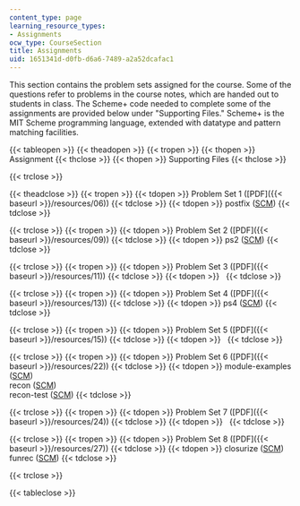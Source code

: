 ```yaml
---
content_type: page
learning_resource_types:
- Assignments
ocw_type: CourseSection
title: Assignments
uid: 1651341d-d0fb-d6a6-7489-a2a52dcafac1
---
```


This section contains the problem sets assigned for the course. Some of the questions refer to problems in the course notes, which are handed out to students in class. The Scheme+ code needed to complete some of the assignments are provided below under "Supporting Files." Scheme+ is the MIT Scheme programming language, extended with datatype and pattern matching facilities.

{{< tableopen >}}
{{< theadopen >}}
{{< tropen >}}
{{< thopen >}}
Assignment
{{< thclose >}}
{{< thopen >}}
Supporting Files
{{< thclose >}}

{{< trclose >}}

{{< theadclose >}}
{{< tropen >}}
{{< tdopen >}}
Problem Set 1 ([PDF]({{< baseurl >}}/resources/06))
{{< tdclose >}}
{{< tdopen >}}
postfix ([SCM](./resolveuid/d0654618b2d8c9c73c2854050579e1e2))
{{< tdclose >}}

{{< trclose >}}
{{< tropen >}}
{{< tdopen >}}
Problem Set 2 ([PDF]({{< baseurl >}}/resources/09))
{{< tdclose >}}
{{< tdopen >}}
ps2 ([SCM](./resolveuid/aaf2b214dbe20190415f8e39a564e838))
{{< tdclose >}}

{{< trclose >}}
{{< tropen >}}
{{< tdopen >}}
Problem Set 3 ([PDF]({{< baseurl >}}/resources/11))
{{< tdclose >}}
{{< tdopen >}}
 
{{< tdclose >}}

{{< trclose >}}
{{< tropen >}}
{{< tdopen >}}
Problem Set 4 ([PDF]({{< baseurl >}}/resources/13))
{{< tdclose >}}
{{< tdopen >}}
ps4 ([SCM](./resolveuid/01d6ada8f4448b96c4570fea8d19fc68))
{{< tdclose >}}

{{< trclose >}}
{{< tropen >}}
{{< tdopen >}}
Problem Set 5 ([PDF]({{< baseurl >}}/resources/15))
{{< tdclose >}}
{{< tdopen >}}
 
{{< tdclose >}}

{{< trclose >}}
{{< tropen >}}
{{< tdopen >}}
Problem Set 6 ([PDF]({{< baseurl >}}/resources/22))
{{< tdclose >}}
{{< tdopen >}}
module-examples ([SCM](./resolveuid/5ed12445657ee56d2be3797188a60a49))  
recon ([SCM](./resolveuid/eca193406671dc3da6a59ecaabc3a404))  
recon-test ([SCM](./resolveuid/850b1f9f09bce270df0020d79c0caaa6))
{{< tdclose >}}

{{< trclose >}}
{{< tropen >}}
{{< tdopen >}}
Problem Set 7 ([PDF]({{< baseurl >}}/resources/24))
{{< tdclose >}}
{{< tdopen >}}
 
{{< tdclose >}}

{{< trclose >}}
{{< tropen >}}
{{< tdopen >}}
Problem Set 8 ([PDF]({{< baseurl >}}/resources/27))
{{< tdclose >}}
{{< tdopen >}}
closurize ([SCM](./resolveuid/2f5b28c79117d151a92900002ab66ba0))  
funrec ([SCM](./resolveuid/1f9696ebc89b1aa98b12712f7f7ad334))
{{< tdclose >}}

{{< trclose >}}

{{< tableclose >}}